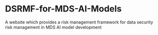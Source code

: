 # DSRMF-for-MDS-AI-Models
A website which provides a risk management framework for data security risk management in MDS AI model development
